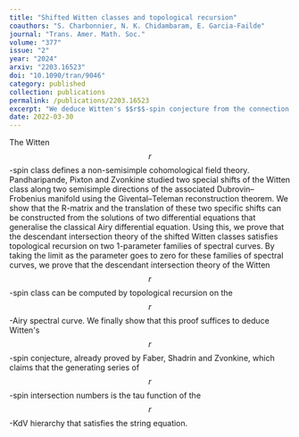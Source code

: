 ```yaml
---
title: "Shifted Witten classes and topological recursion"
coauthors: "S. Charbonnier, N. K. Chidambaram, E. Garcia-Failde"
journal: "Trans. Amer. Math. Soc."
volume: "377"
issue: "2"
year: "2024"
arxiv: "2203.16523"
doi: "10.1090/tran/9046"
category: published
collection: publications
permalink: /publications/2203.16523
excerpt: "We deduce Witten's $$r$$-spin conjecture from the connection between Givental's formalism and topological recursion."
date: 2022-03-30
---
```


The Witten $$r$$-spin class defines a non-semisimple cohomological field theory. Pandharipande, Pixton and Zvonkine studied two special shifts of the Witten class along two semisimple directions of the associated Dubrovin–Frobenius manifold using the Givental–Teleman reconstruction theorem. We show that the R-matrix and the translation of these two specific shifts can be constructed from the solutions of two differential equations that generalise the classical Airy differential equation. Using this, we prove that the descendant intersection theory of the shifted Witten classes satisfies topological recursion on two 1-parameter families of spectral curves. By taking the limit as the parameter goes to zero for these families of spectral curves, we prove that the descendant intersection theory of the Witten $$r$$-spin class can be computed by topological recursion on the $$r$$-Airy spectral curve. We finally show that this proof suffices to deduce Witten's $$r$$-spin conjecture, already proved by Faber, Shadrin and Zvonkine, which claims that the generating series of $$r$$-spin intersection numbers is the tau function of the $$r$$-KdV hierarchy that satisfies the string equation.